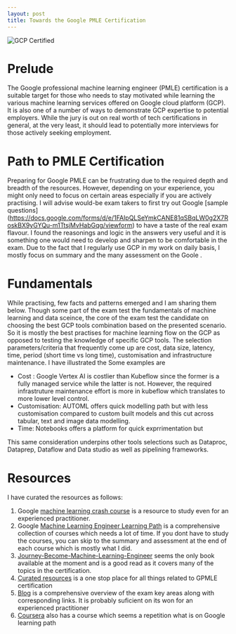 ```yaml
---
layout: post
title: Towards the Google PMLE Certification
---
```


![GCP Certified](http://placehold.it/800x400 "Large example image")
# Prelude
The Google professional machine learning engineer (PMLE) certification is a suitable target for those who needs to stay motivated while learning the various machine learning services offered on Google cloud platform (GCP). It is also one of a number of ways to demonstrate GCP expertise to potential employers. While the jury is out on real worth of tech certifications in general,  at the very least, it should lead to potentially more interviews for those actively seeking employment. 

# Path to PMLE Certification
Preparing for Google PMLE can be frustrating due to the required depth and breadth of the resources. However, depending on your experience, you might only need to focus on certain areas especially if you are actively practising. I will advise would-be exam takers to first try out Google [sample questions] (https://docs.google.com/forms/d/e/1FAIpQLSeYmkCANE81qSBqLW0g2X7RoskBX9yGYQu-m1TtsjMvHabGqg/viewform) to have a taste of the real exam flavour. I found the reasonings and logic in the answers very useful and it is something one would need to develop and sharpen to be comfortable in the exam. Due to the fact that I regularly use GCP in my work on daily basis, I mostly focus on summary and the many assessment on the Goole . 

# Fundamentals
While practising, few facts and patterns emerged and I am sharing them below. Though some part of the exam test the fundamentals of machine learning and data sceince, the core of the exam test the candidate on choosing the best GCP tools combination based on the presented scenario. So it is mostly the best practises for machine learning flow on the GCP as opposed to testing the knowledge of specific GCP tools. The selection parameters/criteria that frequently come up are cost, data size, latency, time, period (short time vs long time), customisation and infrastructure maintenance. I have illustrated the Some examples are 
 * Cost : Google Vertex AI is costlier than Kubeflow since the former is a fully managed service while the latter is not. However, the required infrastruture maintenance effort is more in kubeflow which translates to more lower level control. 
 * Customisation: AUTOML offers quick modelling path but with less customisation compared to custom built models and this cut across tabular, text and image data modelling.
 * Time: Notebooks offers a platform for quick exprrimentation but  

This same consideration underpins other tools selections such as Dataproc, Dataprep, Dataflow and Data studio as well as pipelining frameworks.
# Resources
I have curated the resources as follows: 

1. Google [machine learning crash course](https://developers.google.com/machine-learning/crash-course) is a resource to study even for an experienced practitioner. 
2. Google [Machine Learning Engineer Learning Path](https://www.cloudskillsboost.google/paths/17) is a comprehensive collection of courses which needs a lot of time. If you dont have to study the courses, you can skip to the summary and assessment at the end of each course which is mostly what I did. 
3. [Journey-Become-Machine-Learning-Engineer](https://www.amazon.com/Journey-Become-Machine-Learning-Engineer/dp/1803233729Book) seems the only book available at the moment and is a good read as it covers many of the topics in the certification.
4. [Curated resources](https://github.com/sathishvj/awesome-gcp-certifications/blob/master/professional-machine-learning-engineer.md) is a one stop place for all things related to GPMLE certification
6. [Blog](https://dzlab.github.io/certification/2022/01/08/gcp-ml-engineer-prep/) is a comprehensive overview of the exam key areas along with corresponding links. It is probably suficient on its won for an experienced practitioner
7. [Coursera](https://gb.coursera.org/professional-certificates/preparing-for-google-cloud-machine-learning-engineer-professional-certificate) also has a course which seems a repetition what is on Google learning path


